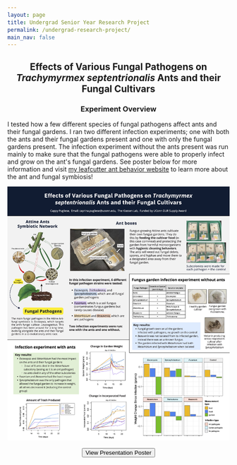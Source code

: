 ```yaml
---
layout: page
title: Undergrad Senior Year Research Project
permalink: /undergrad-research-project/
main_nav: false
---
```


<h2><p style="text-align: center;">Effects of Various Fungal Pathogens on <i>Trachymyrmex septentrionalis</i> Ants and their Fungal Cultivars</p></h2>

<h3><p style="text-align: center;">Experiment Overview</p></h3>

I tested how a few different species of fungal pathogens affect ants and their fungal gardens. I ran two different infection experiments; one with both the ants and their fungal gardens present and one with only the fungal gardens present. The infection experiment without the ants present was run mainly to make sure that the fungal pathogens were able to properly infect and grow on the ant's fungal gardens. See poster below for more information and visit [my leafcutter ant behavior website](https://caprinalpugliese.wixsite.com/leafcutter-ants) to learn more about the ant and fungal symbiosis!

![project poster](../assets/images/2024_undergrad-poster-presentation.jpg)

<p style="text-align: center;">
<button onclick="location.href='/assets/pdfs/poster-presentation.pdf'" type="button">
        View Presentation Poster</button>
        </p>